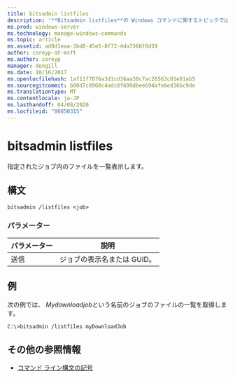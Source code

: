 ```yaml
---
title: bitsadmin listfiles
description: '**Bitsadmin listfiles**の Windows コマンドに関するトピックでは、指定したジョブ内のファイルが一覧表示されます。'
ms.prod: windows-server
ms.technology: manage-windows-commands
ms.topic: article
ms.assetid: ad0d1eaa-3bd8-45e5-8f72-4da7366f0d59
author: coreyp-at-msft
ms.author: coreyp
manager: dongill
ms.date: 10/16/2017
ms.openlocfilehash: 1af11f7876a3d1cd36aa38c7ac26563c01e81ab5
ms.sourcegitcommit: b00d7c8968c4adc8f699dbee694afe6ed36bc9de
ms.translationtype: MT
ms.contentlocale: ja-JP
ms.lasthandoff: 04/08/2020
ms.locfileid: "80850315"
---
```

# <a name="bitsadmin-listfiles"></a>bitsadmin listfiles

指定されたジョブ内のファイルを一覧表示します。

## <a name="syntax"></a>構文

```
bitsadmin /listfiles <job>
```

### <a name="parameters"></a>パラメーター

| パラメーター | 説明 |
| -------------- | -------------- |
| 送信 | ジョブの表示名または GUID。 |

## <a name="examples"></a><a name=BKMK_examples></a>例

次の例では、 *Mydownloadjob*という名前のジョブのファイルの一覧を取得します。

```
C:\>bitsadmin /listfiles myDownloadJob
```

## <a name="additional-references"></a>その他の参照情報

- [コマンド ライン構文の記号](command-line-syntax-key.md)